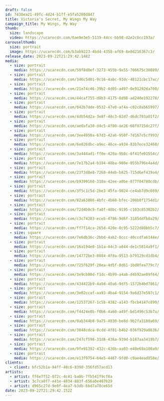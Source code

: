 ```yaml
---
draft: false
id: 7438ea21-49fc-4d24-b1ff-e5fa5280d847
title: Victoria's Secret, My Wings My Way
campaign_title: M﻿y Wings, My Way
thumb:
  size: landscape
  video: https://ucarecdn.com/6ae9e3e5-5139-44cc-bb98-d2e2c8cc193a/
carouselthumb:
  size: portrait
  image: https://ucarecdn.com/b3ab9223-4bd4-4358-af69-8e0d216367c3/
release_date: 2023-09-22T21:29:42.148Z
media:
  - size: portrait
    media: https://ucarecdn.com/59f8d0ef-3273-455b-9e55-706675c30889/
  - size: portrait
    media: https://ucarecdn.com/346c5d01-9c16-4abc-93dc-48121cbc17ac/
  - size: portrait
    media: https://ucarecdn.com/21e74c46-39b2-4d05-a497-0e91292da700/
  - size: portrait
    media: https://ucarecdn.com/44caf755-d8b3-4175-8d98-ad240e192278/
  - size: portrait
    media: https://ucarecdn.com/042b7dde-0532-47e0-af4a-c02c8a565997/
  - size: portrait
    media: https://ucarecdn.com/4db54d2a-3e8f-48c3-82d7-d6dc703a01f2/
  - size: portrait
    media: https://ucarecdn.com/ae0afa30-d4c5-4f00-ae26-68f0715dc27f/
  - size: portrait
    media: https://ucarecdn.com/3ee4950a-67d3-42a6-950f-7d167c5cf993/
  - size: portrait
    media: https://ucarecdn.com/6e026dbc-a9ec-46ce-a934-83b7ece32460/
  - size: portrait
    media: https://ucarecdn.com/3a444ad1-ff0e-420a-9b8c-6f41fe01554c/
  - size: portrait
    media: https://ucarecdn.com/7e17b2a4-b194-48ba-908e-055b796e4a4d/
  - size: portrait
    media: https://ucarecdn.com/23f3d8e8-7260-44eb-b825-715d6ef439a4/
  - size: portrait
    media: https://ucarecdn.com/b9399160-310a-42ee-a0be-077f04780cdb/
  - size: portrait
    media: https://ucarecdn.com/3f5c1c5d-2be3-45fa-9024-ce4ab7d9c669/
  - size: portrait
    media: https://ucarecdn.com/82a63886-4bfc-4b60-bfec-200b0f1754d1/
  - size: portrait
    media: https://ucarecdn.com/72d4b0c9-fa0f-48bc-9195-c103c85302b2/
  - size: portrait
    media: https://ucarecdn.com/c3c74203-eceb-4786-9d6f-3185ddfb8a29/
  - size: portrait
    media: https://ucarecdn.com/ff7f14ca-265d-420e-8c95-5222d80bb5c7/
  - size: square
    media: https://ucarecdn.com/7e6db36c-2bbd-4ab2-8ccc-40ccdfa6144e/
  - size: portrait
    media: https://ucarecdn.com/16a194e0-1b1a-44c3-a844-de1c5814a9f1/
  - size: portrait
    media: https://ucarecdn.com/14772be3-0884-4f0a-9513-b79129cd1db4/
  - size: portrait
    media: https://ucarecdn.com/725f629f-28ea-4d5f-8d61-1bd0fea779c7/
  - size: portrait
    media: https://ucarecdn.com/3e9cb00d-f1dc-4b99-a4ab-d4b92ae09f64/
  - size: portrait
    media: https://ucarecdn.com/434422b9-4a9d-40a6-9df5-1572b4bd7861/
  - size: portrait
    media: https://ucarecdn.com/3e02ccaf-aa93-4ba4-9154-9a6d37e587c1/
  - size: portrait
    media: https://ucarecdn.com/12537267-1c5b-4382-a143-fbcb4147c899/
  - size: portrait
    media: https://ucarecdn.com/f4424e8b-f0b6-4a60-a49f-bd1496c53b7a/
  - size: portrait
    media: https://ucarecdn.com/0ab344b8-9a75-4030-be8d-9b2fa3180a69/
  - size: portrait
    media: https://ucarecdn.com/3848cdca-0cdd-4f01-b4b2-036f929a8636/
  - size: portrait
    media: https://ucarecdn.com/247cf598-31d8-436a-939d-b187aa3419b7/
  - size: portrait
    media: https://ucarecdn.com/9fe91392-432c-436b-aa03-e48e69a100a9/
  - size: portrait
    media: https://ucarecdn.com/e13f9754-64e5-4467-9fd0-c9ae4ead858e/
clients:
  - client: bfc52b1a-84ff-40c6-8390-356fd57acd13
artists:
  - artist: ff6e7f52-072c-4c41-ba0b-7fb541f9cf8a
  - artist: 3c7ca0f7-e41e-4034-883f-656a0e407b29
  - artist: d965c27d-9e0f-4ea7-b3db-6bd7a78ce65d
date: 2023-09-22T21:29:42.152Z
---
```

